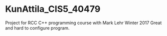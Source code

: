 # KunAttila_CIS5_40479
Project for RCC C++ programming course with Mark Lehr Winter 2017
Great and hard to configure program.